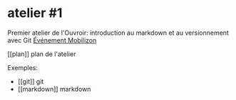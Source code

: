 # atelier #1
Premier atelier de l'Ouvroir: introduction au markdown et au versionnement avec Git
[Événement Mobilizon](https://mobilizon.fr/events/ee41350f-301b-4e37-b5b4-e155d9647255)

[[plan]] plan de l'atelier

Exemples: 
- [[git]] git
- [[markdown]] markdown